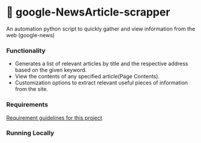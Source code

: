 # 📰 google-NewsArticle-scrapper

An automation python script to quickly gather and view information from the web (google-news)


### Functionality
 - Generates a list of relevant articles by title and the respective address based on the given keyword.
 - View the contents of any specified article(Page Contents).
 - Customization options to extract relevant useful pieces of information from the site.

### Requirements
 [Requirement guidelines for this project]("/requirements.txt")
 
### Running Locally
